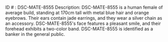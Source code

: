 ID # : DSC-MATE-8555
Description: DSC-MATE-8555 is a human female of average build, standing at 170cm tall with metal blue hair and orange eyebrows. Their ears contain jade earrings, and they wear a silver chain as an accessory. DSC-MATE-8555's face features a pleasant smile, and their forehead exhibits a two-color band. DSC-MATE-8555 is identified as a banker in the general public.